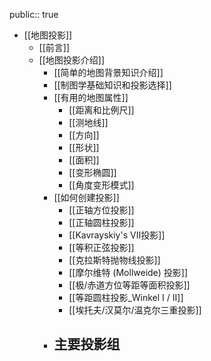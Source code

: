 public:: true

- [[地图投影]]
	- [[前言]]
	- [[地图投影介绍]]
		- [[简单的地图背景知识介绍]]
		- [[制图学基础知识和投影选择]]
		- [[有用的地图属性]]
			- [[距离和比例尺]]
			- [[测地线]]
			- [[方向]]
			- [[形状]]
			- [[面积]]
			- [[变形椭圆]]
			- [[角度变形模式]]
		- [[如何创建投影]]
			- [[正轴方位投影]]
			- [[正轴圆柱投影]]
			- [[Kavrayskiy's VII投影]]
			- [[等积正弦投影]]
			- [[克拉斯特抛物线投影]]
			- [[摩尔维特 (Mollweide) 投影]]
			- [[极/赤道方位等距等面积投影]]
			- [[等距圆柱投影_Winkel I / II]]
			- [[埃托夫/汉莫尔/温克尔三重投影]]
		- 主要投影组
			-